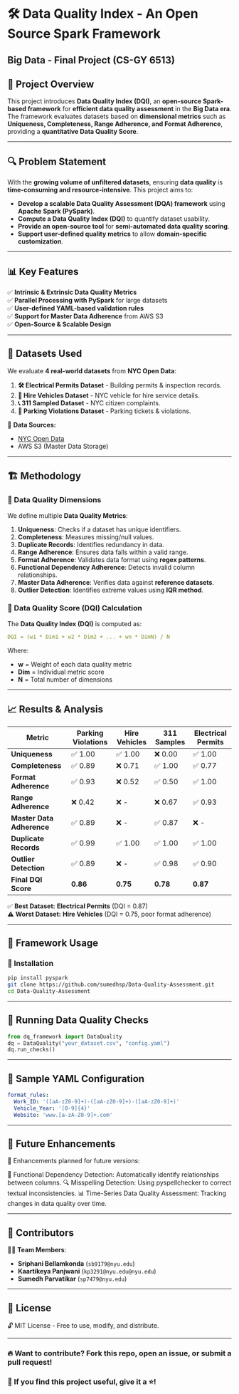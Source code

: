 # 🛠️ Data Quality Index - An Open Source Spark Framework

## Big Data - Final Project (CS-GY 6513)

## 🚀 Project Overview
This project introduces **Data Quality Index (DQI)**, an **open-source Spark-based framework** for **efficient data quality assessment** in the **Big Data era**. The framework evaluates datasets based on **dimensional metrics** such as **Uniqueness, Completeness, Range Adherence, and Format Adherence**, providing a **quantitative Data Quality Score**. 

---

## 🔍 Problem Statement
With the **growing volume of unfiltered datasets**, ensuring **data quality** is **time-consuming and resource-intensive**. This project aims to:
- **Develop a scalable Data Quality Assessment (DQA) framework** using **Apache Spark (PySpark)**.
- **Compute a Data Quality Index (DQI)** to quantify dataset usability.
- **Provide an open-source tool** for **semi-automated data quality scoring**.
- **Support user-defined quality metrics** to allow **domain-specific customization**.

---

## 📊 Key Features
✅ **Intrinsic & Extrinsic Data Quality Metrics**  
✅ **Parallel Processing with PySpark** for large datasets  
✅ **User-defined YAML-based validation rules**  
✅ **Support for Master Data Adherence** from AWS S3  
✅ **Open-Source & Scalable Design**  

---

## 📂 Datasets Used
We evaluate **4 real-world datasets** from **NYC Open Data**:
1. **🛠️ Electrical Permits Dataset** - Building permits & inspection records.
2. **🚖 Hire Vehicles Dataset** - NYC vehicle for hire service details.
3. **📞 311 Sampled Dataset** - NYC citizen complaints.
4. **🚗 Parking Violations Dataset** - Parking tickets & violations.

📌 **Data Sources:**
- [NYC Open Data](https://opendata.cityofnewyork.us/)
- AWS S3 (Master Data Storage)

---

## 🏗 Methodology

### **🔹 Data Quality Dimensions**
We define multiple **Data Quality Metrics**:
1. **Uniqueness**: Checks if a dataset has unique identifiers.
2. **Completeness**: Measures missing/null values.
3. **Duplicate Records**: Identifies redundancy in data.
4. **Range Adherence**: Ensures data falls within a valid range.
5. **Format Adherence**: Validates data format using **regex patterns**.
6. **Functional Dependency Adherence**: Detects invalid column relationships.
7. **Master Data Adherence**: Verifies data against **reference datasets**.
8. **Outlier Detection**: Identifies extreme values using **IQR method**.

### **🔹 Data Quality Score (DQI) Calculation**
The **Data Quality Index (DQI)** is computed as:
```yaml
DQI = (w1 * Dim1 + w2 * Dim2 + ... + wn * DimN) / N
```

Where:
- **w** = Weight of each data quality metric
- **Dim** = Individual metric score
- **N** = Total number of dimensions

---

## 📈 Results & Analysis

| **Metric**          | **Parking Violations** | **Hire Vehicles** | **311 Samples** | **Electrical Permits** |
|----------------------|----------------------|-------------------|----------------|-------------------|
| **Uniqueness**       | ✅ 1.00 | ✅ 1.00 | ❌ 0.00 | ✅ 1.00 |
| **Completeness**     | ✅ 0.89 | ❌ 0.71 | ✅ 1.00 | ✅ 0.77 |
| **Format Adherence** | ✅ 0.93 | ❌ 0.52 | ✅ 0.50 | ✅ 1.00 |
| **Range Adherence**  | ❌ 0.42 | ❌ - | ❌ 0.67 | ✅ 0.93 |
| **Master Data Adherence** | ✅ 0.89 | ❌ - | ✅ 0.87 | ❌ - |
| **Duplicate Records** | ✅ 0.99 | ✅ 1.00 | ✅ 1.00 | ✅ 1.00 |
| **Outlier Detection** | ✅ 0.89 | ❌ - | ✅ 0.98 | ✅ 0.90 |
| **Final DQI Score**  | **0.86** | **0.75** | **0.78** | **0.87** |

✅ **Best Dataset:** **Electrical Permits** (DQI = 0.87)  
⚠️ **Worst Dataset:** **Hire Vehicles** (DQI = 0.75, poor format adherence)  

---

## 🔧 Framework Usage

### **🔹 Installation**
```bash
pip install pyspark
git clone https://github.com/sumedhsp/Data-Quality-Assessment.git
cd Data-Quality-Assessment
```

---

## 🔹 Running Data Quality Checks

```python
from dq_framework import DataQuality
dq = DataQuality("your_dataset.csv", "config.yaml")
dq.run_checks()
```

---

## 🔹 Sample YAML Configuration

```yaml
format_rules:
  Work_ID: '([aA-zZ0-9]+)-([aA-zZ0-9]+)-([aA-zZ0-9]+)'
  Vehicle_Year: '[0-9]{4}'
  Website: 'www.[a-zA-Z0-9]+.com'
```

---

## 🔮 Future Enhancements

🚀 Enhancements planned for future versions:

📏 Functional Dependency Detection: Automatically identify relationships between columns.
🔍 Misspelling Detection: Using pyspellchecker to correct textual inconsistencies.
📊 Time-Series Data Quality Assessment: Tracking changes in data quality over time.

---

## 🤝 Contributors
👨‍💻 **Team Members**:

- **Sriphani Bellamkonda** (`sb9179@nyu.edu`)
- **Kaartikeya Panjwani** (`kp3291@nyu.edu@nyu.edu`)
- **Sumedh Parvatikar** (`sp7479@nyu.edu`)

---

## 📜 License
🔓 MIT License - Free to use, modify, and distribute.

---

### 🔥 Want to contribute? Fork this repo, open an issue, or submit a pull request!
### 📢 If you find this project useful, give it a ⭐!
